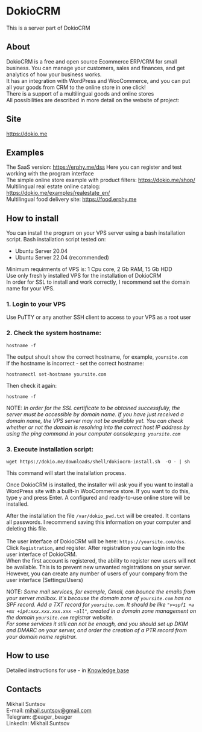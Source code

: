 # DokioCRM<br>
This is a server part of DokioCRM
## About
DokioCRM is a free and open source Ecommerce ERP/CRM for small business. You can manage your customers, sales and finances, and get analytics of how your business works.<br>
It has an integration with WordPress and WooCommerce, and you can put all your goods from CRM to the online store in one click!<br>
There is a support of a multilingual goods and online stores<br>
All possibilities are described in more detail on the website of project:
## Site
https://dokio.me<br>

## Examples
The SaaS version: https://erphy.me/dss Here you can register and test working with the program interface<br>
The simple online store example with product filters: https://dokio.me/shop/<br>
Multilingual real estate online catalog: https://dokio.me/examples/realestate_en/<br>
Multilingual food delivery site: https://food.erphy.me

## How to install
You can install the program on your VPS server using a bash installation script. 
Bash installation script tested on:<br> 
* Ubuntu Server 20.04
* Ubuntu Server 22.04 (recommended)<br>

Minimum requirments of VPS is: 1 Cpu core, 2 Gb RAM, 15 Gb HDD<br>
Use only freshly installed VPS for the installation of DokioCRM<br>
In order for SSL to install and work correctly, I recommend set the domain name for your VPS.
### 1. Login to your VPS
Use PuTTY or any another SSH client to access to your VPS as a root user
### 2. Check the system hostname:
```shell
hostname -f
```
The output shoult show the correct hostname, for example, `yoursite.com`<br>
If the hostname is incorrect - set the correct hostname:
```shell
hostnamectl set-hostname yoursite.com
```
Then check it again:
```shell
hostname -f
```
NOTE: _In order for the SSL certificate to be obtained successfully, the server must be accessible by domain name. If you have just received a domain name, the VPS server may not be available yet. You can check whether or not the domain is resolving into the correct host IP address by using the ping command in your computer console:`ping yoursite.com`_
### 3. Execute installation script:
```shell
wget https://dokio.me/downloads/shell/dokiocrm-install.sh  -O - | sh
```
This command will start the installation process. 

Once DokioCRM is installed, the installer will ask you if you want to install a WordPress site with a built-in WooCommerce store. If you want to do this, type `y` and press Enter. 
A configured and ready-to-use online store will be installed.


After the installation the file `/var/dokio_pwd.txt` will be created. It contans all passwords. I recommend saving this information on your computer and deleting this file.<br><br>
The user interface of DokioCRM will be here: `https://yoursite.com/dss`.<br>
Click `Registration`, and register. After registration you can login into the user interface of DokioCRM.<br>
When the first account is registered, the ability to register new users will not be available. This is to prevent new unwanted registrations on your server. However, you can create any number of users of your company from the user interface (Settings/Users)

NOTE: _Some mail services, for example, Gmail, can bounce the emails from your server mailbox. It's because the domain zone of `yoursite.com` has no SPF record. Add a TXT record for `yoursite.com`. It should be like `"v=spf1 +a +mx +ip4:xxx.xxx.xxx.xxx ~all"`, created in a domain zone management on the domain `yoursite.com` registrar website. <br>
For some services it still can not be enough, and you should set up DKIM and DMARC on your server, and order the creation of a PTR record from your domain name registrar._


## How to use
Detailed instructions for use - in [Knowledge base](https://dokio.me/knowledge-base/)


## Contacts
Mikhail Suntsov<br>
E-mail: mihail.suntsov@gmail.com<br>
Telegram: @eager_beager<br>
LinkedIn: Mikhail Suntsov<br>
